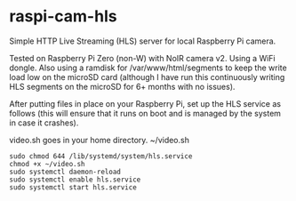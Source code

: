 # raspi-cam-hls
Simple HTTP Live Streaming (HLS) server for local Raspberry Pi camera.

Tested on Raspberry Pi Zero (non-W) with NoIR camera v2.  Using a WiFi dongle.  Also using a ramdisk for /var/www/html/segments to keep the write load low on the microSD card (although I have run this continuously writing HLS segments on the microSD for 6+ months with no issues).

After putting files in place on your Raspberry Pi, set up the HLS service as follows (this will ensure that it runs on boot and is managed by the system in case it crashes).

video.sh goes in your home directory.  ~/video.sh

```
sudo chmod 644 /lib/systemd/system/hls.service
chmod +x ~/video.sh
sudo systemctl daemon-reload
sudo systemctl enable hls.service
sudo systemctl start hls.service
```
